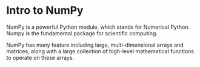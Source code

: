 # Intro to NumPy

NumPy is a  powerful Python module, which stands for Numerical Python. Numpy is the fundamental package for scientific computing.

NumPy has many feature including large, multi-dimensional arrays and matrices, along with a large collection of high-level mathematical functions to operate on these arrays.